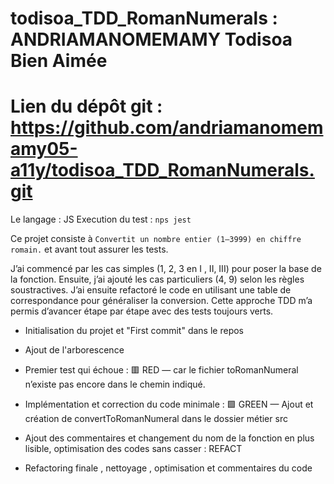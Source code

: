 # todisoa_TDD_RomanNumerals : ANDRIAMANOMEMAMY Todisoa Bien Aimée
# Lien du dépôt git : https://github.com/andriamanomemamy05-a11y/todisoa_TDD_RomanNumerals.git

<!-- LANGAGE CHOISIE ET EXECUTION DU TEST -->
Le langage : JS
Execution du test : ```nps jest```

<!-- DESCRIPTION DU PROJET -->
Ce projet consiste à ```Convertit un nombre entier (1–3999) en chiffre romain.``` et avant tout assurer les tests.

<!-- MON APPROCHE -->
J’ai commencé par les cas simples (1, 2, 3 en I , II, III) pour poser la base de la fonction.
Ensuite, j’ai ajouté les cas particuliers (4, 9) selon les règles soustractives.
J’ai ensuite refactoré le code en utilisant une table de correspondance pour généraliser la conversion.
Cette approche TDD m’a permis d’avancer étape par étape avec des tests toujours verts.

<!-- MES ETAPES DE COMMIT  -->
- Initialisation du projet et "First commit" dans le repos
  
- Ajout de l'arborescence

- Premier test qui échoue : 🟥 RED — car le fichier toRomanNumeral n’existe pas encore dans le chemin indiqué.
  
- Implémentation et correction du code minimale : 🟩 GREEN — Ajout et création de convertToRomanNumeral dans le dossier métier src
  
- Ajout des commentaires et changement du nom de la fonction en plus lisible, optimisation des codes sans casser : REFACT
  
- Refactoring finale , nettoyage , optimisation et commentaires du code
